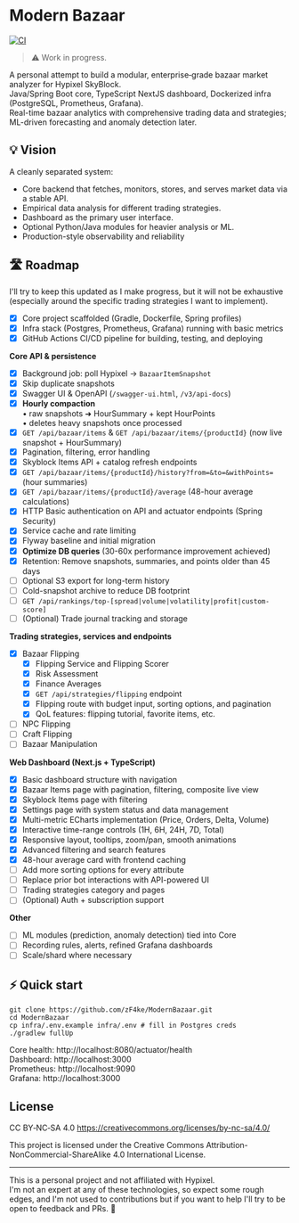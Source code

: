 # Modern Bazaar

[![CI](https://github.com/zF4ke/ModernBazaar/actions/workflows/ci.yml/badge.svg?branch=master)](https://github.com/zF4ke/ModernBazaar/actions/workflows/ci.yml)
<!--![GitHub release](https://img.shields.io/github/v/release/zF4ke/ModernBazaar)-->

> ⚠️ Work in progress.

A personal attempt to build a modular, enterprise‑grade bazaar market analyzer for Hypixel SkyBlock.  
Java/Spring Boot core, TypeScript NextJS dashboard, Dockerized infra (PostgreSQL, Prometheus, Grafana).  
Real-time bazaar analytics with comprehensive trading data and strategies; ML-driven forecasting and anomaly detection later.

## 💡 Vision 
A cleanly separated system:
- Core backend that fetches, monitors, stores, and serves market data via a stable API.
- Empirical data analysis for different trading strategies.
- Dashboard as the primary user interface.
- Optional Python/Java modules for heavier analysis or ML.
- Production-style observability and reliability

## 🛣️ Roadmap
I'll try to keep this updated as I make progress, but it will not be exhaustive (especially around the specific trading strategies I want to implement).

- [x] Core project scaffolded (Gradle, Dockerfile, Spring profiles)
- [x] Infra stack (Postgres, Prometheus, Grafana) running with basic metrics
- [x] GitHub Actions CI/CD pipeline for building, testing, and deploying

**Core API & persistence**
- [x] Background job: poll Hypixel → `BazaarItemSnapshot`
- [x] Skip duplicate snapshots
- [x] Swagger UI & OpenAPI (`/swagger-ui.html`, `/v3/api-docs`)
- [x] **Hourly compaction**  
  • raw snapshots ➜ HourSummary + kept HourPoints  
  • deletes heavy snapshots once processed
- [x] `GET /api/bazaar/items` & `GET /api/bazaar/items/{productId}` (now live snapshot + HourSummary)
- [x] Pagination, filtering, error handling
- [x] Skyblock Items API + catalog refresh endpoints
- [x] `GET /api/bazaar/items/{productId}/history?from=&to=&withPoints=` (hour summaries)
- [x] `GET /api/bazaar/items/{productId}/average` (48-hour average calculations)
- [x] HTTP Basic authentication on API and actuator endpoints (Spring Security)
- [x] Service cache and rate limiting
- [x] Flyway baseline and initial migration
- [x] **Optimize DB queries** (30-60x performance improvement achieved)
- [x] Retention: Remove snapshots, summaries, and points older than 45 days
- [ ] Optional S3 export for long-term history
- [ ] Cold-snapshot archive to reduce DB footprint
- [ ] `GET /api/rankings/top-[spread|volume|volatility|profit|custom-score]`
- [ ] (Optional) Trade journal tracking and storage

**Trading strategies, services and endpoints**
- [x] Bazaar Flipping
  - [x] Flipping Service and Flipping Scorer
  - [x] Risk Assessment
  - [x] Finance Averages
  - [x] `GET /api/strategies/flipping` endpoint
  - [x] Flipping route with budget input, sorting options, and pagination
  - [x] QoL features: flipping tutorial, favorite items, etc.
- [ ] NPC Flipping
- [ ] Craft Flipping
- [ ] Bazaar Manipulation
  
**Web Dashboard (Next.js + TypeScript)**
- [x] Basic dashboard structure with navigation
- [x] Bazaar Items page with pagination, filtering, composite live view
- [x] Skyblock Items page with filtering
- [x] Settings page with system status and data management
- [x] Multi-metric ECharts implementation (Price, Orders, Delta, Volume)
- [x] Interactive time-range controls (1H, 6H, 24H, 7D, Total)
- [x] Responsive layout, tooltips, zoom/pan, smooth animations
- [x] Advanced filtering and search features
- [x] 48-hour average card with frontend caching
- [ ] Add more sorting options for every attribute
- [ ] Replace prior bot interactions with API-powered UI
- [ ] Trading strategies category and pages
- [ ] (Optional) Auth + subscription support

**Other**
- [ ] ML modules (prediction, anomaly detection) tied into Core
- [ ] Recording rules, alerts, refined Grafana dashboards
- [ ] Scale/shard where necessary

## ⚡ Quick start

```
git clone https://github.com/zF4ke/ModernBazaar.git
cd ModernBazaar
cp infra/.env.example infra/.env # fill in Postgres creds
./gradlew fullUp
```

Core health: http://localhost:8080/actuator/health  
Dashboard:   http://localhost:3000  
Prometheus:   http://localhost:9090  
Grafana:      http://localhost:3000

## License

CC BY‑NC‑SA 4.0
https://creativecommons.org/licenses/by-nc-sa/4.0/

This project is licensed under the Creative Commons Attribution-NonCommercial-ShareAlike 4.0 International License. 

---

This is a personal project and not affiliated with Hypixel. \
I'm not an expert at any of these technologies, so expect some rough edges, and I'm not used to contributions but if you want to help I'll try to be open to feedback and PRs. 💜

